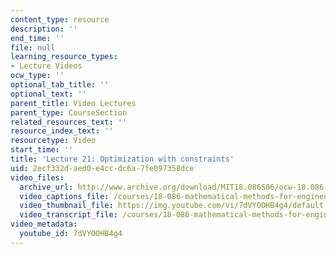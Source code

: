 ```yaml
---
content_type: resource
description: ''
end_time: ''
file: null
learning_resource_types:
- Lecture Videos
ocw_type: ''
optional_tab_title: ''
optional_text: ''
parent_title: Video Lectures
parent_type: CourseSection
related_resources_text: ''
resource_index_text: ''
resourcetype: Video
start_time: ''
title: 'Lecture 21: Optimization with constraints'
uid: 2ecf332d-aed0-e4cc-dc6a-7fe097358dce
video_files:
  archive_url: http://www.archive.org/download/MIT18.086S06/ocw-18.086-05apr2006-220k.mp4
  video_captions_file: /courses/18-086-mathematical-methods-for-engineers-ii-spring-2006/37490df95fc05c709264db29e7d3f564_7dVYOOHB4g4.vtt
  video_thumbnail_file: https://img.youtube.com/vi/7dVYOOHB4g4/default.jpg
  video_transcript_file: /courses/18-086-mathematical-methods-for-engineers-ii-spring-2006/44f65307d0a62c39ebb6911e9c84a6b5_7dVYOOHB4g4.pdf
video_metadata:
  youtube_id: 7dVYOOHB4g4
---
```

